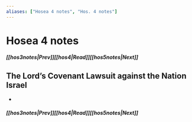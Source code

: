 ```yaml
---
aliases: ["Hosea 4 notes", "Hos. 4 notes"]
---
```

# Hosea 4 notes
##### <span class=arrow-left></span>[[hos3notes|Prev]]<span class=navigation-separator></span>[[hos4|Read]]<span class=navigation-separator></span>[[hos5notes|Next]]<span class=arrow-right></span>
## The Lord’s Covenant Lawsuit against the Nation Israel
- 
##### <span class=arrow-left></span>[[hos3notes|Prev]]<span class=navigation-separator></span>[[hos4|Read]]<span class=navigation-separator></span>[[hos5notes|Next]]<span class=arrow-right></span>
